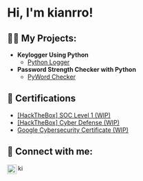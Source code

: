 <h1>Hi, I'm kianrro! </h1>

<h2>👨‍💻 My Projects:</h2>

- <b> Keylogger Using Python </b>
  - [Python Logger](https://github.com/kianrro/kianrro)
- <b> Password Strength Checker with Python </b>
  - [PyWord Checker](https://github.com/kianrro/kianrro)

<h2>📝 Certifications </h2>

- [[HackTheBox] SOC Level 1 (WIP)](https://github.com/kianrro/kianrro)
- [[HackTheBox] Cyber Defense (WIP)](https://github.com/kianrro/kianrro)
- [Google Cybersecurity Certificate (WIP)](https://github.com/kianrro/kianrro)

<h2> 🤳 Connect with me:</h2>

[<img align="left" alt="kianrro | LinkedIn" width="22px" src="https://cdn.jsdelivr.net/npm/simple-icons@v3/icons/linkedin.svg" />][linkedin]
[<img align="left" alt="kianrro | Indeed" width="15px" src="https://static-00.iconduck.com/assets.00/indeed-icon-1376x2048-vteecb57.png" />][indeed]


[indeed]: https://profile.indeed.com/p/carlosn-12cqh9d
[linkedin]: www.linkedin.com/in/carlos-nguy-2372082a8

